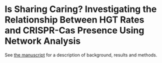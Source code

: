 # Is Sharing Caring? Investigating the Relationship Between HGT Rates and CRISPR-Cas Presence Using Network Analysis

See [the manuscript](./writing/documents/paper/paper.pdf) for a description of background, results and methods.
